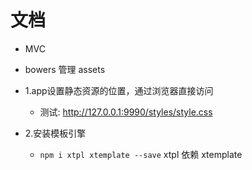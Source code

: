 # 文档

- MVC

- bowers 管理 assets

- 1.app设置静态资源的位置，通过浏览器直接访问
    - 测试: http://127.0.0.1:9990/styles/style.css
    
- 2.安装模板引擎
    - ``npm i xtpl xtemplate --save`` xtpl 依赖 xtemplate